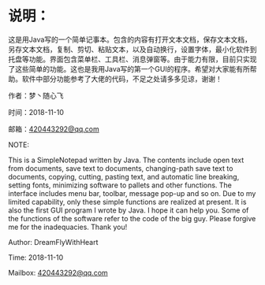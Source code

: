 # 说明：
    
这是用Java写的一个简单记事本。包含的内容有打开文本文档，保存文本文档，另存文本文档，复制、剪切、粘贴文本，以及自动换行，设置字体，最小化软件到托盘等功能。界面包含菜单栏、工具栏、消息弹窗等。由于能力有限，目前只实现了这些简单的功能。这也是我用Java写的第一个GUI的程序。希望对大家能有所帮助。软件中部分功能参考了大佬的代码，不足之处请多多见谅，谢谢！

作者：梦丶随心飞

时间：2018-11-10

邮箱：420443292@qq.com

NOTE:

This is a SimpleNotepad written by Java. The contents include open text from documents, save text to documents, changing-path save text to documents, copying, cutting, pasting text, and automatic line breaking, setting fonts, minimizing software to pallets and other functions. The interface includes menu bar, toolbar, message pop-up and so on. Due to my limited capability, only these simple functions are realized at present. It is also the first GUI program I wrote by Java. I hope it can help you. Some of the functions of the software refer to the code of the big guy. Please forgive me for the inadequacies. Thank you!

Author: DreamFlyWithHeart

Time: 2018-11-10

Mailbox: 420443292@qq.com
    

